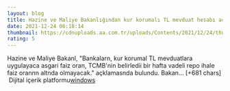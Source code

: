 ```yaml
--- 
layout: blog
title: Hazine ve Maliye Bakanlığından kur korumalı TL mevduat hesabı açıklaması
date: 2021-12-24 06:18:14
thumbnail: https://cdnuploads.aa.com.tr/uploads/Contents/2021/12/24/thumbs_b_c_e25e8d9e9fbe0d9cd75ecf2767dfff54.jpg?v=091921
rating: 5
---
```

Hazine ve Maliye Bakanl, "Bankalarn, kur korumal TL mevduatlara uygulayaca asgari faiz oran, TCMB'nin belirledii bir hafta vadeli repo ihale faiz orannn altnda olmayacak." açklamasnda bulundu.
Bakan… [+681 chars]</br>&nbsp;Dijital içerik platformu<a href="https://www.techno-light.net/">windows</a>